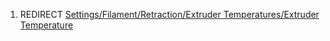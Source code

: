 1.  REDIRECT [Settings/Filament/Retraction/Extruder
    Temperatures/Extruder
    Temperature](settings/filament/retraction/extruder-temperatures/extruder-temperature)
